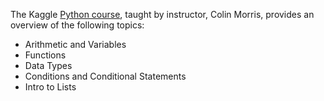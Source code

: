The Kaggle [Python course](https://www.kaggle.com/learn/python), taught by instructor, Colin Morris, provides an overview of the following topics:

* Arithmetic and Variables
* Functions
* Data Types
* Conditions and Conditional Statements
* Intro to Lists
